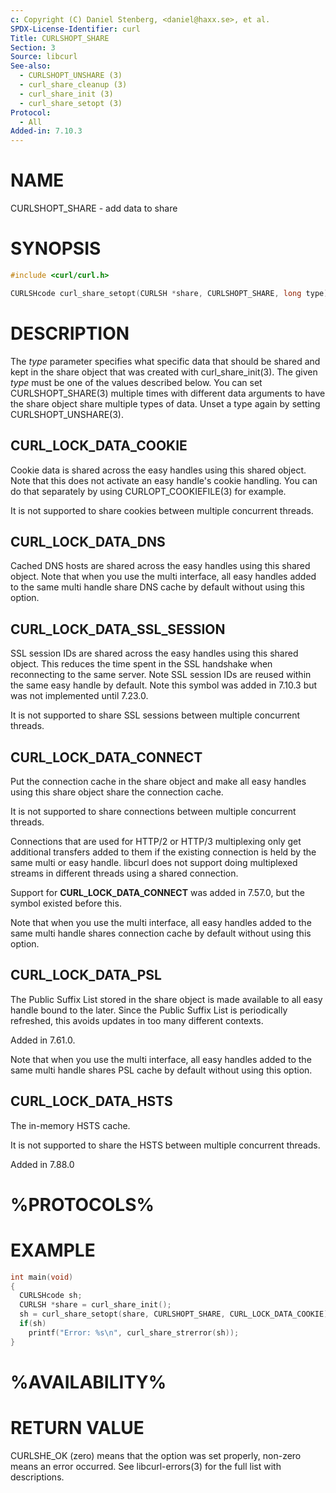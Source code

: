 ```yaml
---
c: Copyright (C) Daniel Stenberg, <daniel@haxx.se>, et al.
SPDX-License-Identifier: curl
Title: CURLSHOPT_SHARE
Section: 3
Source: libcurl
See-also:
  - CURLSHOPT_UNSHARE (3)
  - curl_share_cleanup (3)
  - curl_share_init (3)
  - curl_share_setopt (3)
Protocol:
  - All
Added-in: 7.10.3
---
```


# NAME

CURLSHOPT_SHARE - add data to share

# SYNOPSIS

~~~c
#include <curl/curl.h>

CURLSHcode curl_share_setopt(CURLSH *share, CURLSHOPT_SHARE, long type);
~~~

# DESCRIPTION

The *type* parameter specifies what specific data that should be shared
and kept in the share object that was created with curl_share_init(3).
The given *type* must be one of the values described below. You can set
CURLSHOPT_SHARE(3) multiple times with different data arguments to have
the share object share multiple types of data. Unset a type again by setting
CURLSHOPT_UNSHARE(3).

## CURL_LOCK_DATA_COOKIE

Cookie data is shared across the easy handles using this shared object. Note
that this does not activate an easy handle's cookie handling. You can do that
separately by using CURLOPT_COOKIEFILE(3) for example.

It is not supported to share cookies between multiple concurrent threads.

## CURL_LOCK_DATA_DNS

Cached DNS hosts are shared across the easy handles using this shared
object. Note that when you use the multi interface, all easy handles added to
the same multi handle share DNS cache by default without using this option.

## CURL_LOCK_DATA_SSL_SESSION

SSL session IDs are shared across the easy handles using this shared
object. This reduces the time spent in the SSL handshake when reconnecting to
the same server. Note SSL session IDs are reused within the same easy handle
by default. Note this symbol was added in 7.10.3 but was not implemented until
7.23.0.

It is not supported to share SSL sessions between multiple concurrent threads.

## CURL_LOCK_DATA_CONNECT

Put the connection cache in the share object and make all easy handles using
this share object share the connection cache.

It is not supported to share connections between multiple concurrent threads.

Connections that are used for HTTP/2 or HTTP/3 multiplexing only get
additional transfers added to them if the existing connection is held by the
same multi or easy handle. libcurl does not support doing multiplexed streams
in different threads using a shared connection.

Support for **CURL_LOCK_DATA_CONNECT** was added in 7.57.0, but the symbol
existed before this.

Note that when you use the multi interface, all easy handles added to the same
multi handle shares connection cache by default without using this option.

## CURL_LOCK_DATA_PSL

The Public Suffix List stored in the share object is made available to all
easy handle bound to the later. Since the Public Suffix List is periodically
refreshed, this avoids updates in too many different contexts.

Added in 7.61.0.

Note that when you use the multi interface, all easy handles added to the same
multi handle shares PSL cache by default without using this option.

## CURL_LOCK_DATA_HSTS

The in-memory HSTS cache.

It is not supported to share the HSTS between multiple concurrent threads.

Added in 7.88.0

# %PROTOCOLS%

# EXAMPLE

~~~c
int main(void)
{
  CURLSHcode sh;
  CURLSH *share = curl_share_init();
  sh = curl_share_setopt(share, CURLSHOPT_SHARE, CURL_LOCK_DATA_COOKIE);
  if(sh)
    printf("Error: %s\n", curl_share_strerror(sh));
}
~~~

# %AVAILABILITY%

# RETURN VALUE

CURLSHE_OK (zero) means that the option was set properly, non-zero means an
error occurred. See libcurl-errors(3) for the full list with
descriptions.
